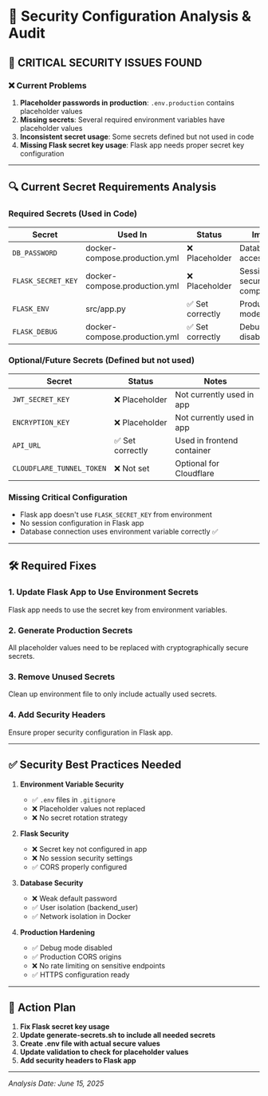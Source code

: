 # 🔐 Security Configuration Analysis & Audit

## 🚨 **CRITICAL SECURITY ISSUES FOUND**

### ❌ **Current Problems**

1. **Placeholder passwords in production**: `.env.production` contains placeholder values
2. **Missing secrets**: Several required environment variables have placeholder values
3. **Inconsistent secret usage**: Some secrets defined but not used in code
4. **Missing Flask secret key usage**: Flask app needs proper secret key configuration

---

## 🔍 **Current Secret Requirements Analysis**

### **Required Secrets (Used in Code)**
| Secret | Used In | Status | Impact |
|--------|---------|--------|---------|
| `DB_PASSWORD` | docker-compose.production.yml | ❌ Placeholder | Database access fails |
| `FLASK_SECRET_KEY` | docker-compose.production.yml | ❌ Placeholder | Session security compromised |
| `FLASK_ENV` | src/app.py | ✅ Set correctly | Production mode |
| `FLASK_DEBUG` | docker-compose.production.yml | ✅ Set correctly | Debug disabled |

### **Optional/Future Secrets (Defined but not used)**
| Secret | Status | Notes |
|--------|--------|-------|
| `JWT_SECRET_KEY` | ❌ Placeholder | Not currently used in app |
| `ENCRYPTION_KEY` | ❌ Placeholder | Not currently used in app |
| `API_URL` | ✅ Set correctly | Used in frontend container |
| `CLOUDFLARE_TUNNEL_TOKEN` | ❌ Not set | Optional for Cloudflare |

### **Missing Critical Configuration**
- Flask app doesn't use `FLASK_SECRET_KEY` from environment
- No session configuration in Flask app
- Database connection uses environment variable correctly ✅

---

## 🛠️ **Required Fixes**

### 1. **Update Flask App to Use Environment Secrets**
Flask app needs to use the secret key from environment variables.

### 2. **Generate Production Secrets**
All placeholder values need to be replaced with cryptographically secure secrets.

### 3. **Remove Unused Secrets**
Clean up environment file to only include actually used secrets.

### 4. **Add Security Headers**
Ensure proper security configuration in Flask app.

---

## ✅ **Security Best Practices Needed**

1. **Environment Variable Security**
   - ✅ `.env` files in `.gitignore`
   - ❌ Placeholder values not replaced
   - ❌ No secret rotation strategy

2. **Flask Security**
   - ❌ Secret key not configured in app
   - ❌ No session security settings
   - ✅ CORS properly configured

3. **Database Security**
   - ❌ Weak default password
   - ✅ User isolation (backend_user)
   - ✅ Network isolation in Docker

4. **Production Hardening**
   - ✅ Debug mode disabled
   - ✅ Production CORS origins
   - ❌ No rate limiting on sensitive endpoints
   - ✅ HTTPS configuration ready

---

## 🚀 **Action Plan**

1. **Fix Flask secret key usage**
2. **Update generate-secrets.sh to include all needed secrets**
3. **Create .env file with actual secure values**
4. **Update validation to check for placeholder values**
5. **Add security headers to Flask app**

---

*Analysis Date: June 15, 2025*
